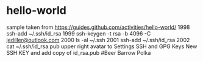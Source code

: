 # hello-world
sample taken from https://guides.github.com/activities/hello-world/
 1998  ssh-add ~/.ssh/id_rsa
 1999  ssh-keygen -t rsa -b 4096 -C jediller@outlook.com
 2000  ls -al ~/.ssh
 2001  ssh-add ~/.ssh/id_rsa
 2002  cat ~/.ssh/id_rsa.pub
upper right avatar to Settings
SSH and GPG Keys
New SSH KEY
and add copy of id_rsa.pub
#Beer Barrow Polka
